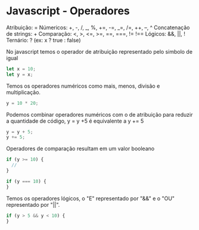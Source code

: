 # Javascript - Operadores

Atribuição: =
Númericos: +, -, /, _, %, +=, -=, _=, /=, ++, –, ^
Concatenação de strings: +
Comparação: <, >, <=, >=, ==, ===, != !==
Lógicos: &&, ||, !
Ternário: ? (ex: x ? true : false)

No javascript temos o operador de atribuição representado pelo simbolo de igual

```javascript
let x = 10;
let y = x;
```

Temos os operadores numéricos como mais, menos, divisão e multiplicação.

```javascript
y = 10 * 20;
```

Podemos combinar operadores numéricos com o de atribuição para reduzir a quantidade de código, y = y +5 é equivalente a y += 5

```javascript
y = y + 5;
y += 5;
```

Operadores de comparação resultam em um valor booleano

```javascript
if (y >= 10) {
  //
}

if (y === 10) {
}
```

Temos os operadores lógicos, o "E" representado por "&&" e o "OU" representado por "||".

```javascript
if (y > 5 && y < 10) {
}
```

